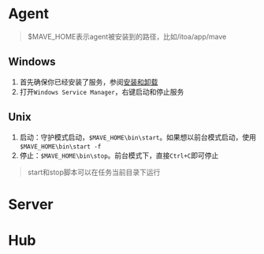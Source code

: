 # Agent

> $MAVE\_HOME表示agent被安装到的路径，比如/itoa/app/mave

## Windows

1. 首先确保你已经安装了服务，参阅[安装和卸载](/an-zhuang.md "an-zhuang.md")
2. 打开`Windows Service Manager`，右键启动和停止服务

## Unix

1. 启动：守护模式启动，`$MAVE_HOME\bin\start`。如果想以前台模式启动，使用`$MAVE_HOME\bin\start -f`
2. 停止：`$MAVE_HOME\bin\stop`。前台模式下，直接`Ctrl+C`即可停止

> start和stop脚本可以在任务当前目录下运行

# Server

# Hub



